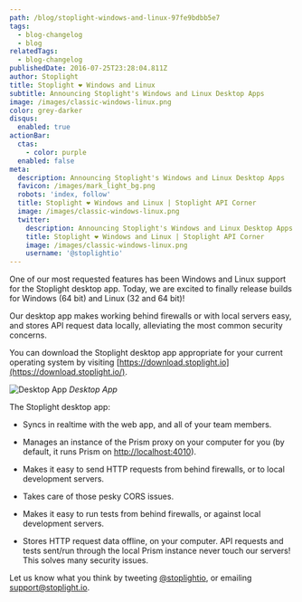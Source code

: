```yaml
---
path: /blog/stoplight-windows-and-linux-97fe9bdbb5e7
tags:
  - blog-changelog
  - blog
relatedTags:
  - blog-changelog
publishedDate: 2016-07-25T23:28:04.811Z
author: Stoplight
title: Stoplight ❤ Windows and Linux
subtitle: Announcing Stoplight's Windows and Linux Desktop Apps
image: /images/classic-windows-linux.png
color: grey-darker
disqus:
  enabled: true
actionBar:
  ctas:
    - color: purple
  enabled: false
meta:
  description: Announcing Stoplight's Windows and Linux Desktop Apps
  favicon: /images/mark_light_bg.png
  robots: 'index, follow'
  title: Stoplight ❤ Windows and Linux | Stoplight API Corner
  image: /images/classic-windows-linux.png
  twitter:
    description: Announcing Stoplight's Windows and Linux Desktop Apps
    title: Stoplight ❤ Windows and Linux | Stoplight API Corner
    image: /images/classic-windows-linux.png
    username: '@stoplightio'
---
```


One of our most requested features has been Windows and Linux support for the Stoplight desktop app. Today, we are excited to finally release builds for Windows (64 bit) and Linux (32 and 64 bit)!

Our desktop app makes working behind firewalls or with local servers easy, and stores API request data locally, alleviating the most common security concerns.

You can download the Stoplight desktop app appropriate for your current operating system by visiting [https://download.stoplight.io](https://download.stoplight.io/).

![Desktop App](https://cdn-images-1.medium.com/max/800/0*fJcxNL4FMJ7DKqzZ.png)
_Desktop App_

The Stoplight desktop app:

- Syncs in realtime with the web app, and all of your team members.

- Manages an instance of the Prism proxy on your computer for you (by default, it runs Prism on [http://localhost:4010](http://localhost:4010/)).

- Makes it easy to send HTTP requests from behind firewalls, or to local development servers.

- Takes care of those pesky CORS issues.

- Makes it easy to run tests from behind firewalls, or against local development servers.

- Stores HTTP request data offline, on your computer. API requests and tests sent/run through the local Prism instance never touch our servers! This solves many security issues.

Let us know what you think by tweeting [@stoplightio](https://twitter.com/stoplightio), or emailing support@stoplight.io.
